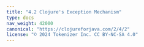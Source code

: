 ```yaml
---
title: "4.2 Clojure's Exception Mechanism"
type: docs
nav_weight: 42000
canonical: "https://clojureforjava.com/2/4/2"
license: "© 2024 Tokenizer Inc. CC BY-NC-SA 4.0"
---
```

